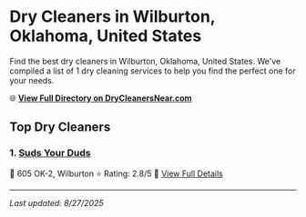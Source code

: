 # Dry Cleaners in Wilburton, Oklahoma, United States

Find the best dry cleaners in Wilburton, Oklahoma, United States. We've compiled a list of 1 dry cleaning services to help you find the perfect one for your needs.

🌐 **[View Full Directory on DryCleanersNear.com](https://drycleanersnear.com/city/US/Oklahoma/Wilburton)**

## Top Dry Cleaners

### 1. [Suds Your Duds](https://drycleanersnear.com/dryCleaner/687464aafe965d416471ee9c/suds-your-duds)
📍 605 OK-2, Wilburton
⭐ Rating: 2.8/5
🔗 [View Full Details](https://drycleanersnear.com/dryCleaner/687464aafe965d416471ee9c/suds-your-duds)


---

*Last updated: 8/27/2025*
